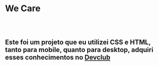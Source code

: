 <h1>We Care</h1>
<br>
<br>
<h2>Este foi um projeto que eu utilizei CSS e HTML, tanto para mobile, quanto para desktop, adquiri esses conhecimentos no <a href="https://rodolfomori.com.br/devclub"> Devclub </a></h2>
